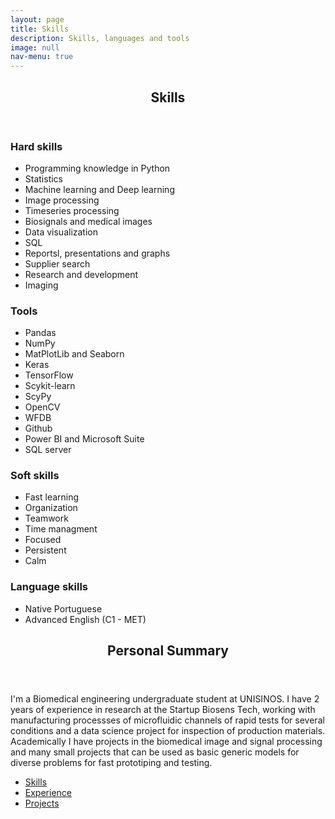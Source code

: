 ```yaml
---
layout: page
title: Skills
description: Skills, languages and tools
image: null
nav-menu: true
---
```


<!-- Main -->
<div id="main" class="alt">
	<!-- One -->
	<section id="one">
		<div class="inner">
			<header class="major">
				<h1>Skills</h1>
			</header>
		</div>
	</section>
	<!-- two -->
	<section id="two">
		<!-- Content -->
		<div class="inner">
			<div class="row">
				<div class="6u 12u$(medium)">
					<h3>Hard skills</h3>
						<ul class="alt">
							<li>Programming knowledge in Python</li>
							<li>Statistics</li>
							<li>Machine learning and Deep learning</li>
							<li>Image processing</li>
							<li>Timeseries processing</li>
							<li>Biosignals and medical images</li>
							<li>Data visualization</li>
							<li>SQL</li>
							<li>Reportsl, presentations and graphs</li>
							<li>Supplier search</li>
							<li>Research and development</li>
							<li>Imaging</li>
						</ul>
				</div>
				<div class="6u$ 12u$(medium)">
					<h3>Tools</h3>
						<ul class="alt">
							<li>Pandas</li>
							<li>NumPy</li>
							<li>MatPlotLib and Seaborn</li>
							<li>Keras</li>
							<li>TensorFlow</li>
							<li>Scykit-learn</li>
							<li>ScyPy</li>
							<li>OpenCV</li>
							<li>WFDB</li>
							<li>Github</li>
							<li>Power BI and Microsoft Suite</li>
							<li>SQL server</li>
						</ul>
				</div>
				<div class="6u 12u$(medium)">
					<h3>Soft skills</h3>
						<ul class="alt">
							<li>Fast learning</li>
							<li>Organization</li>
							<li>Teamwork</li>
							<li>Time managment</li>
							<li>Focused</li>
							<li>Persistent</li>
							<li>Calm</li>
						</ul>
				</div>
				<div class="6u$ 12u$(medium)">
					<h3>Language skills</h3>
						<ul class="alt">
							<li>Native Portuguese</li>
							<li>Advanced English (C1 - MET)</li>
						</ul>
				</div>
			</div>
		</div>
	</section>
<section id="three">
	<div class="inner">
		<header class="major">
			<h2>Personal Summary</h2>
		</header>
		<p>I'm a Biomedical engineering undergraduate student at UNISINOS. I have 2 years of experience in research at the Startup Biosens Tech, working with manufacturing processses of microfluidic channels of rapid tests for several conditions and a data science project for inspection of production materials. Academically I have projects in the biomedical image and signal processing and many small projects that can be used as basic generic models for diverse problems for fast prototiping and testing.</p>
		<ul class="actions">
			<li><a href="1 - skills.html" class="button next">Skills</a></li>
			<li><a href="2 - experience.html" class="button next">Experience</a></li>
			<li><a href="3 - projects.html" class="button next">Projects</a></li>
		</ul>
	</div>
 </section>
